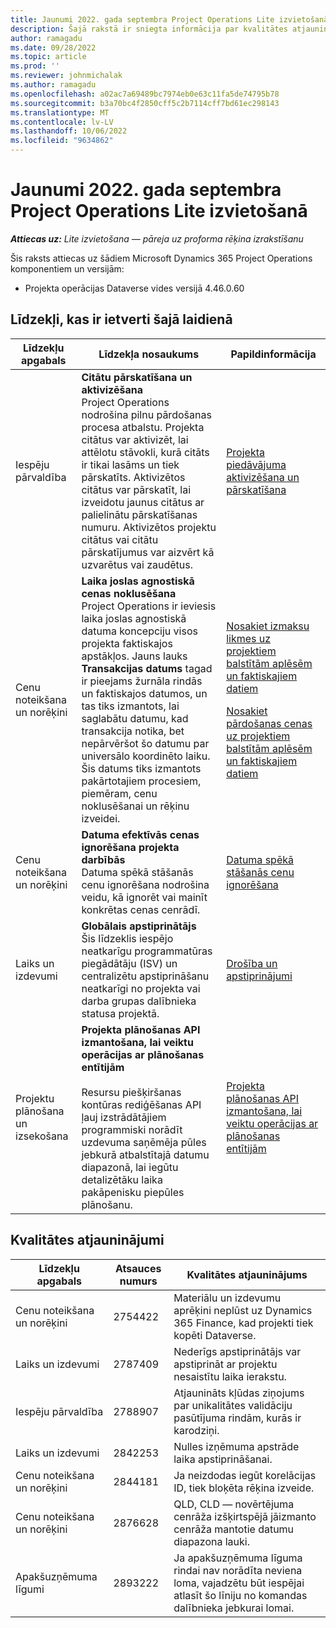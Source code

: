 ```yaml
---
title: Jaunumi 2022. gada septembra Project Operations Lite izvietošanā
description: Šajā rakstā ir sniegta informācija par kvalitātes atjauninājumiem, kas ir pieejami Microsoft Dynamics 365 Project Operations lite izvietošanas 2022. gada septembra laidienā.
author: ramagadu
ms.date: 09/28/2022
ms.topic: article
ms.prod: ''
ms.reviewer: johnmichalak
ms.author: ramagadu
ms.openlocfilehash: a02ac7a69489bc7974eb0e63c11fa5de74795b78
ms.sourcegitcommit: b3a70bc4f2850cff5c2b7114cff7bd61ec298143
ms.translationtype: MT
ms.contentlocale: lv-LV
ms.lasthandoff: 10/06/2022
ms.locfileid: "9634862"
---
```

# <a name="whats-new-september-2022---project-operations-lite-deployment"></a>Jaunumi 2022. gada septembra Project Operations Lite izvietošanā

_**Attiecas uz:** Lite izvietošana — pāreja uz proforma rēķina izrakstīšanu_

Šis raksts attiecas uz šādiem Microsoft Dynamics 365 Project Operations komponentiem un versijām:

- Projekta operācijas Dataverse vides versijā 4.46.0.60

## <a name="features-included-in-this-release"></a>Līdzekļi, kas ir ietverti šajā laidienā

| Līdzekļu apgabals | Līdzekļa nosaukums | Papildinformācija |
| --- | --- | --- |
| Iespēju pārvaldība | **Citātu pārskatīšana un aktivizēšana**<br>Project Operations nodrošina pilnu pārdošanas procesa atbalstu. Projekta citātus var aktivizēt, lai attēlotu stāvokli, kurā citāts ir tikai lasāms un tiek pārskatīts. Aktivizētos citātus var pārskatīt, lai izveidotu jaunus citātus ar palielinātu pārskatīšanas numuru. Aktivizētos projektu citātus vai citātu pārskatījumus var aizvērt kā uzvarētus vai zaudētus. | [Projekta piedāvājuma aktivizēšana un pārskatīšana](/dynamics365/project-operations/sales/activation-and-revision) |
| Cenu noteikšana un norēķini | **Laika joslas agnostiskā cenas noklusēšana**<br>Project Operations ir ieviesis laika joslas agnostiskā datuma koncepciju visos projekta faktiskajos apstākļos. Jauns lauks **Transakcijas datums** tagad ir pieejams žurnāla rindās un faktiskajos datumos, un tas tiks izmantots, lai saglabātu datumu, kad transakcija notika, bet nepārvēršot šo datumu par universālo koordinēto laiku. Šis datums tiks izmantots pakārtotajiem procesiem, piemēram, cenu noklusēšanai un rēķinu izveidei. | <p>[Nosakiet izmaksu likmes uz projektiem balstītām aplēsēm un faktiskajiem datiem](/dynamics365/project-operations/pro/pricing-costing/cost-price-resolution-sales)</p><p>[Nosakiet pārdošanas cenas uz projektiem balstītām aplēsēm un faktiskajiem datiem](/dynamics365/project-operations/pro/pricing-costing/sales-price-resolution-sales)</p> |
| Cenu noteikšana un norēķini | **Datuma efektīvās cenas ignorēšana projekta darbībās**<br>Datuma spēkā stāšanās cenu ignorēšana nodrošina veidu, kā ignorēt vai mainīt konkrētas cenas cenrādī. | [Datuma spēkā stāšanās cenu ignorēšana](/dynamics365/project-operations/pricing-costing/dateffective_price_overrides) |
| Laiks un izdevumi | **Globālais apstiprinātājs**<br>Šis līdzeklis iespējo neatkarīgu programmatūras piegādātāju (ISV) un centralizētu apstiprināšanu neatkarīgi no projekta vai darba grupas dalībnieka statusa projektā. | [Drošība un apstiprinājumi](/dynamics365/project-operations/approvals/approvals-security) |
|Projektu plānošana un izsekošana|**Projekta plānošanas API izmantošana, lai veiktu operācijas ar plānošanas entītijām** </br> </br>Resursu piešķiršanas kontūras rediģēšanas API ļauj izstrādātājiem programmiski norādīt uzdevuma saņēmēja pūles jebkurā atbalstītajā datumu diapazonā, lai iegūtu detalizētāku laika pakāpenisku piepūles plānošanu.|[Projekta plānošanas API izmantošana, lai veiktu operācijas ar plānošanas entītijām](/dynamics365/project-operations/project-management/schedule-api-preview)|

## <a name="quality-updates"></a>Kvalitātes atjauninājumi

| Līdzekļu apgabals | Atsauces numurs | Kvalitātes atjauninājums |
| --- | --- | --- |
| Cenu noteikšana un norēķini | 2754422 | Materiālu un izdevumu aprēķini neplūst uz Dynamics 365 Finance, kad projekti tiek kopēti Dataverse. |
| Laiks un izdevumi | 2787409 | Nederīgs apstiprinātājs var apstiprināt ar projektu nesaistītu laika ierakstu. |
| Iespēju pārvaldība | 2788907 | Atjaunināts kļūdas ziņojums par unikalitātes validāciju pasūtījuma rindām, kurās ir karodziņi. |
| Laiks un izdevumi | 2842253 | Nulles izņēmuma apstrāde laika apstiprināšanai. |
| Cenu noteikšana un norēķini | 2844181 | Ja neizdodas iegūt korelācijas ID, tiek bloķēta rēķina izveide. |
| Cenu noteikšana un norēķini | 2876628 | QLD, CLD — novērtējuma cenrāža izšķirtspējā jāizmanto cenrāža mantotie datumu diapazona lauki. |
| Apakšuzņēmuma līgumi | 2893222 | Ja apakšuzņēmuma līguma rindai nav norādīta neviena loma, vajadzētu būt iespējai atlasīt šo līniju no komandas dalībnieka jebkurai lomai. |

